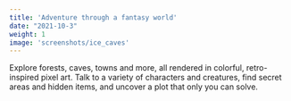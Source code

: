 ```yaml
---
title: 'Adventure through a fantasy world'
date: "2021-10-3"
weight: 1
image: 'screenshots/ice_caves'
---
```

Explore forests, caves, towns and more, all rendered in colorful, retro-inspired pixel art. Talk to a variety of characters and creatures, find secret areas and hidden items, and uncover a plot that only you can solve.

